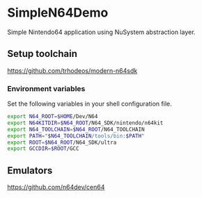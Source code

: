 # SimpleN64Demo

Simple Nintendo64 application using NuSystem abstraction layer.

## Setup toolchain

<https://github.com/trhodeos/modern-n64sdk>

### Environment variables

Set the following variables in your shell configuration file.

```bash
export N64_ROOT=$HOME/Dev/N64
export N64KITDIR=$N64_ROOT/N64_SDK/nintendo/n64kit
export N64_TOOLCHAIN=$N64_ROOT/N64_TOOLCHAIN
export PATH="$N64_TOOLCHAIN/tools/bin:$PATH"
export ROOT=$N64_ROOT/N64_SDK/ultra
export GCCDIR=$ROOT/GCC
```

## Emulators

<https://github.com/n64dev/cen64>
